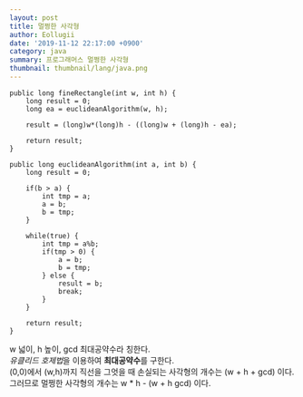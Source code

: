 ```yaml
---
layout: post
title: 멀쩡한 사각형
author: Eollugii
date: '2019-11-12 22:17:00 +0900'
category: java
summary: 프로그래머스 멀쩡한 사각형
thumbnail: thumbnail/lang/java.png
---
```

~~~
public long fineRectangle(int w, int h) {
    long result = 0;
    long ea = euclideanAlgorithm(w, h);

    result = (long)w*(long)h - ((long)w + (long)h - ea);

    return result;
}

public long euclideanAlgorithm(int a, int b) {
    long result = 0;

    if(b > a) {
        int tmp = a;
        a = b;
        b = tmp;
    }

    while(true) {
        int tmp = a%b;
        if(tmp > 0) {
            a = b;
            b = tmp;
        } else {
            result = b;
            break;
        }
    }

    return result;
}
~~~
w 넓이, h 높이, gcd 최대공약수라 칭한다.  
*유클리드 호제법*을 이용하여 **최대공약수**를 구한다.  
(0,0)에서 (w,h)까지 직선을 그엇을 때 손실되는 사각형의 개수는 (w + h + gcd) 이다.  
그러므로 멀쩡한 사각형의 개수는 w * h - (w + h gcd) 이다.  
